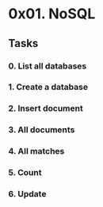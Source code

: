 # 0x01. NoSQL

## Tasks

### 0. List all databases

### 1. Create a database

### 2. Insert document

### 3. All documents

### 4. All matches

### 5. Count

### 6. Update

